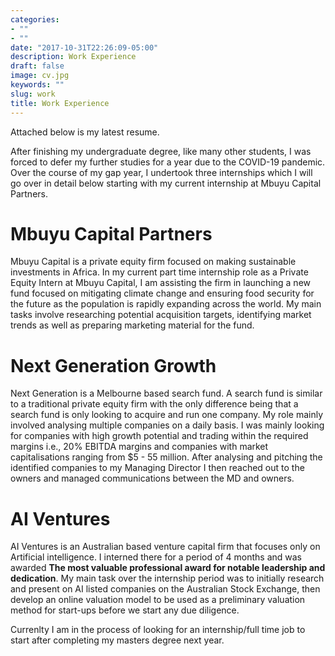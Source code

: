 ```yaml
---
categories:
- ""
- ""
date: "2017-10-31T22:26:09-05:00"
description: Work Experience
draft: false
image: cv.jpg
keywords: ""
slug: work
title: Work Experience
---
```

Attached below is my latest resume. 

After finishing my undergraduate degree, like many other students, I was forced to defer my further studies for a year due to the COVID-19 pandemic. Over the course of my gap year, I undertook three internships which I will go over in detail below starting with my current internship at Mbuyu Capital Partners.

# Mbuyu Capital Partners

Mbuyu Capital is a private equity firm focused on making sustainable investments in Africa. In my current part time internship role as a Private Equity Intern at Mbuyu Capital, I am assisting the firm in launching a new fund focused on mitigating climate change and ensuring food security for the future as the population is rapidly expanding across the world. My main tasks involve researching potential acquisition targets, identifying market trends as well as preparing marketing material for the fund.

# Next Generation Growth

Next Generation is a Melbourne based search fund. A search fund is similar to a traditional private equity firm with the only difference being that a search fund is only looking to acquire and run one company. My role mainly involved analysing multiple companies on a daily basis. I was mainly looking for companies with high growth potential and trading within the required margins i.e., 20% EBITDA margins and companies with market capitalisations ranging from $5 - 55 million. After analysing and pitching the identified companies to my Managing Director I then reached out to the owners and managed communications between the MD and owners.

# AI Ventures

AI Ventures is an Australian based venture capital firm that focuses only on Artificial intelligence. I interned there for a period of 4 months and was awarded **The most valuable professional award for notable leadership and dedication**. My main task over the internship period was to initially research and present on AI listed companies on the Australian Stock Exchange, then develop an online valuation model to be used as a preliminary valuation method for start-ups before we start any due diligence.

 Currenlty I am in the process of looking for an internship/full time job to start after completing my masters degree next year.